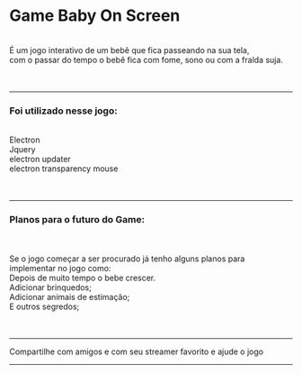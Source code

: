 <h1> Game Baby On Screen </h1>
<br>
É um jogo interativo de um bebê que fica passeando na sua tela,
<br>
com o passar do tempo o bebê fica com fome, sono ou com a fralda suja.
<br>
<br>
<br>
<hr>
<h3>Foi utilizado nesse jogo:</h3>
<br>
Electron
<br>
Jquery
<br>
electron updater
<br>
electron transparency mouse
<br>
<br>
<br>
<hr>
<h3>
Planos para o futuro do Game:
</h3>
<br>
<br>
Se o jogo começar a ser procurado já tenho alguns planos para implementar no jogo como:
<br>
Depois de muito tempo o bebe crescer.
<br>
Adicionar brinquedos;
<br>
Adicionar animais de estimação;
<br>
E outros segredos;
<br>
<br>
<br>
<hr>
Compartilhe com amigos e com seu streamer favorito e ajude o jogo
<hr>